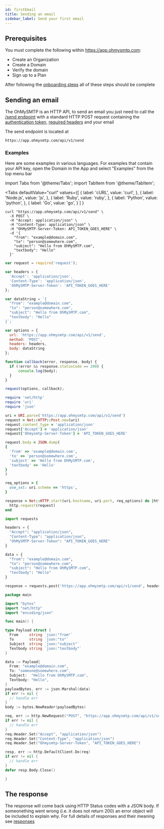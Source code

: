 ```yaml
---
id: firstEmail
title: Sending an email
sidebar_label: Send your first email
---
```


## Prerequisites

You must complete the following within https://app.ohmysmtp.com:

- Create an Organization
- Create a Domain
- Verify the domain
- Sign up to a Plan

After following the [onboarding steps](https://app.ohmysmtp.com/onboarding) all of these steps should be complete

## Sending an email

The OhMySMTP is an HTTP API, to send an email you just need to call the [/send endpoint](../reference/send) with a standard HTTP POST request containing the [authentication token](../reference/authentication), [required headers](../reference/headers) and your email

The send endpoint is located at

`https://app.ohmysmtp.com/api/v1/send`

### Examples

Here are some examples in various languages. For examples that contain your API key, open the Domain in the App and select "Examples" from the top menu bar

import Tabs from '@theme/Tabs';
import TabItem from '@theme/TabItem';

<Tabs
  defaultValue="curl"
  values={[
  { label: 'cURL', value: 'curl', },
  { label: 'Node.js', value: 'js', },
  { label: 'Ruby', value: 'ruby', },
  { label: 'Python', value: 'python', },
  { label: 'Go', value: 'go', }
  ]
  }
>

  <TabItem value="curl">

  ```shell
curl "https://app.ohmysmtp.com/api/v1/send" \
    -X POST \
    -H "Accept: application/json" \
    -H "Content-Type: application/json" \
    -H "OhMySMTP-Server-Token: API_TOKEN_GOES_HERE" \
    -d '{
      "from": "example@domain.com",
      "to": "person@somewhere.com",
      "subject": "Hello from OhMySMTP.com",
      "textbody": "Hello"
    }'
  ```
  </TabItem>
  <TabItem value="js">

  ```js
var request = require('request');

var headers = {
    'Accept': 'application/json',
    'Content-Type': 'application/json',
    'OhMySMTP-Server-Token': 'API_TOKEN_GOES_HERE'
};

var dataString = `{
    "from": "example@domain.com",
    "to": "person@somewhere.com",
    "subject": "Hello from OhMySMTP.com",
    "textbody": "Hello"
  }`;

var options = {
    url: 'https://app.ohmysmtp.com/api/v1/send',
    method: 'POST',
    headers: headers,
    body: dataString
};

function callback(error, response, body) {
    if (!error && response.statusCode == 200) {
        console.log(body);
    }
}

request(options, callback);
  ```

  </TabItem>

  <TabItem value="ruby">

  ```ruby
require 'net/http'
require 'uri'
require 'json'

uri = URI.parse('https://app.ohmysmtp.com/api/v1/send')
request = Net::HTTP::Post.new(uri)
request.content_type = 'application/json'
request['Accept'] = 'application/json'
request['Ohmysmtp-Server-Token'] = 'API_TOKEN_GOES_HERE'

request.body = JSON.dump(
  {
    'from' => 'example@domain.com',
    'to' => 'person@somewhere.com',
    'subject' => 'Hello from OhMySMTP.com',
    'textbody' => 'Hello'
  }
)

req_options = {
    use_ssl: uri.scheme == 'https',
}

response = Net::HTTP.start(uri.hostname, uri.port, req_options) do |http|
    http.request(request)
end
  ```

  </TabItem>

  <TabItem value="python">

  ```py
import requests

headers = {
    "Accept": "application/json",
    "Content-Type": "application/json",
    "OhMySMTP-Server-Token": "API_TOKEN_GOES_HERE"
}

data = {
    "from": "example@domain.com",
    "to": "person@somewhere.com",
    "subject": "Hello from OhMySMTP.com",
    "textbody": "Hello"
}

response = requests.post('https://app.ohmysmtp.com/api/v1/send', headers=headers, data=data)

  ```

  </TabItem>

  <TabItem value="go">

  ```go
package main

import "bytes"
import "net/http"
import "encoding/json"

func main() {

type Payload struct {
    From     string `json:"from"`
    To       string `json:"to"`
    Subject  string `json:"subject"`
    Textbody string `json:"textbody"`
}

data := Payload{
    From: "example@domain.com",
    To: "someone@somewhere.com",
    Subject:  "Hello from OhMySMTP.com",
    Textbody: "Hello",
}
payloadBytes, err := json.Marshal(data)
if err != nil {
    // handle err
}
body := bytes.NewReader(payloadBytes)

req, err := http.NewRequest("POST", "https://app.ohmysmtp.com/api/v1/send", body)
if err != nil {
    // handle err
}
req.Header.Set("Accept", "application/json")
req.Header.Set("Content-Type", "application/json")
req.Header.Set("Ohmysmtp-Server-Token", "API_TOKEN_GOES_HERE")

resp, err := http.DefaultClient.Do(req)
if err != nil {
    // handle err
}
defer resp.Body.Close()

}
  ```

  </TabItem>
</Tabs>

## The response

The response will come back using HTTP Status codes with a JSON body. If someonething went wrong (i.e. it does not return 200) an error object will be included to explain why. For full details of responses and their meaning see [responses](../reference/responses)

